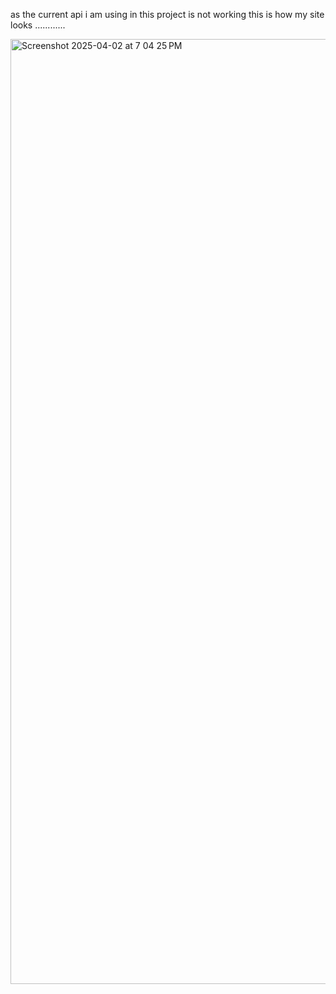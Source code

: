 as the current api i am using in this project is not working this is how my site looks ............

<img width="1512" alt="Screenshot 2025-04-02 at 7 04 25 PM" src="https://github.com/user-attachments/assets/80fd9663-662c-4f34-b38a-f81e66f062dd" />




